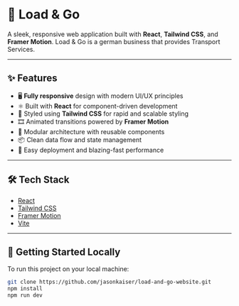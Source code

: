 # 🚚 Load & Go

A sleek, responsive web application built with **React**, **Tailwind CSS**, and **Framer Motion**. Load & Go is a german business that provides Transport Services.

---

## ✨ Features

- 🖥️ **Fully responsive** design with modern UI/UX principles  
- ⚛️ Built with **React** for component-driven development  
- 🎨 Styled using **Tailwind CSS** for rapid and scalable styling  
- 🎞️ Animated transitions powered by **Framer Motion**  
- 🔄 Modular architecture with reusable components  
- 📦 Clean data flow and state management  
- 🚀 Easy deployment and blazing-fast performance

---

## 🛠️ Tech Stack

- [React](https://react.dev/)
- [Tailwind CSS](https://tailwindcss.com/)
- [Framer Motion](https://www.framer.com/motion/)
- [Vite](https://vitejs.dev/)

---

## 🔧 Getting Started Locally

To run this project on your local machine:

```bash
git clone https://github.com/jasonkaiser/load-and-go-website.git
npm install
npm run dev
